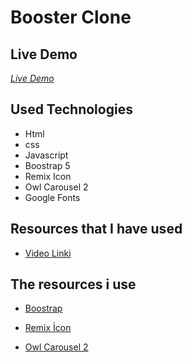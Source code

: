 # Booster Clone

## Live Demo

_[Live Demo](https://emre613461.github.io/websiteExercises03/)_

## Used Technologies

- Html
- css
- Javascript
- Boostrap 5
- Remix Icon
- Owl Carousel 2
- Google Fonts

## Resources that I have used

- [Video Linki]([https://www.youtube.com/watch?v=xMyyNTuha7w](https://www.youtube.com/watch?v=X7tqAGjqitY))

## The resources i use

- [Boostrap](https://getbootstrap.com/)

- [Remix İcon](https://remixicon.com/)

- [Owl Carousel 2]([https://michalsnik.github.io/aos/](https://owlcarousel2.github.io/OwlCarousel2/index.html))

